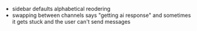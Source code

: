 - sidebar defaults alphabetical reodering
- swapping between channels says "getting ai response" and sometimes it gets stuck and the user can't send messages